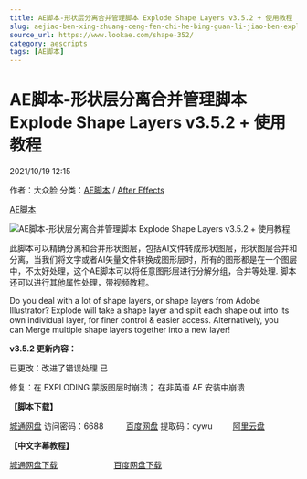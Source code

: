 ```yaml
---
title: AE脚本-形状层分离合并管理脚本 Explode Shape Layers v3.5.2 + 使用教程
slug: aejiao-ben-xing-zhuang-ceng-fen-chi-he-bing-guan-li-jiao-ben-explode-shape-layers-v3-5-2-shi-yong-jiao-cheng
source_url: https://www.lookae.com/shape-352/
category: aescripts
tags: [AE脚本]
---
```

# AE脚本-形状层分离合并管理脚本 Explode Shape Layers v3.5.2 + 使用教程

2021/10/19 12:15

作者：大众脸
分类：[AE脚本](https://www.lookae.com/after-effects/aescripts/) / [After Effects](https://www.lookae.com/after-effects/)

[AE脚本](https://www.lookae.com/tag/ae%e8%84%9a%e6%9c%ac/)

![AE脚本-形状层分离合并管理脚本 Explode Shape Layers v3.5.2 + 使用教程](https://www.lookae.com/wp-content/uploads/2015/08/Explode-Shape.jpg "AE脚本-形状层分离合并管理脚本 Explode Shape Layers v3.5.2 + 使用教程-LookAE.com")

[](https://cloud.video.taobao.com//play/u/705956171/p/1/e/6/t/1/28847805.mp4?_=1")

此脚本可以精确分离和合并形状图层，包括AI文件转成形状图层，形状图层合并和分离，当我们将文字或者AI矢量文件转换成图形层时，所有的图形都是在一个图层中，不太好处理，这个AE脚本可以将任意图形层进行分解分组，合并等处理. 脚本还可以进行其他属性处理，带视频教程。

Do you deal with a lot of shape layers, or shape layers from Adobe Illustrator? Explode will take a shape layer and split each shape out into its own individual layer, for finer control & easier access. Alternatively, you can Merge multiple shape layers together into a new layer!

**v3.5.2 更新内容：**

已更改：改进了错误处理 已

修复：在 EXPLODING 蒙版图层时崩溃； 在非英语 AE 安装中崩溃

**【脚本下载】**

[城通网盘](https://url62.ctfile.com/f/680462-518142907-a29395) 访问密码：6688          [百度网盘](https://pan.baidu.com/s/1ZXF59wdmUznWWsKLkrgcwQ) 提取码：cywu         [阿里云盘](https://www.aliyundrive.com/s/yiz3dPJYtek)

**【中文字幕教程】**

[城通网盘下载](https://lookae.ctfile.com/fs/680462-393730235)                         [百度网盘下载](https://pan.baidu.com/s/13vFLxecCyleiaPhvkFzthA)
